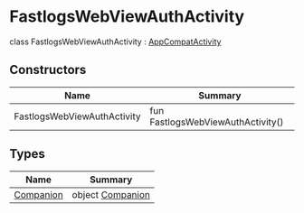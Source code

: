 # FastlogsWebViewAuthActivity

class FastlogsWebViewAuthActivity : [AppCompatActivity](https://developer.android.com/reference/kotlin/androidx/appcompat/app/AppCompatActivity.html)

## Constructors

| Name                     | Summary                        |
| ------------------------ | ------------------------------ |
| FastlogsWebViewAuthActivity | fun FastlogsWebViewAuthActivity() |

## Types

| Name                             | Summary                                 |
| -------------------------------- | --------------------------------------- |
| [Companion](-companion/index.md) | object [Companion](-companion/index.md) |
